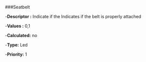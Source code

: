 ###Seatbelt

-**Descriptor :** Indicate if the Indicates if the belt is properly attached

-**Values :** 0,1

-**Calculated:** no

-**Type:** Led

-**Priority:** 1





